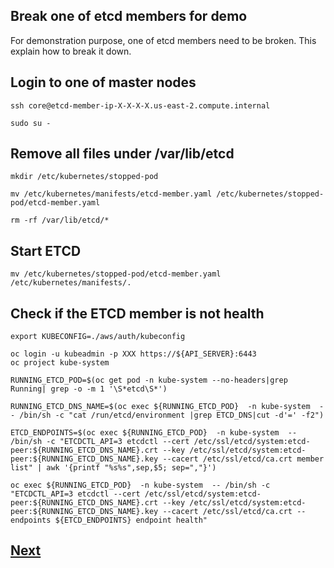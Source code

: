 Break one of etcd members for demo
---------------------------------

For demonstration purpose, one of etcd members need to be broken.
This explain how to break it down.

## Login to one of master nodes

~~~
ssh core@etcd-member-ip-X-X-X-X.us-east-2.compute.internal

sudo su -
~~~

## Remove all files under /var/lib/etcd ##
~~~
mkdir /etc/kubernetes/stopped-pod

mv /etc/kubernetes/manifests/etcd-member.yaml /etc/kubernetes/stopped-pod/etcd-member.yaml

rm -rf /var/lib/etcd/*
~~~

## Start ETCD
```
mv /etc/kubernetes/stopped-pod/etcd-member.yaml /etc/kubernetes/manifests/.
```

## Check if the ETCD member is not health ##

```
export KUBECONFIG=./aws/auth/kubeconfig

oc login -u kubeadmin -p XXX https://${API_SERVER}:6443
oc project kube-system

RUNNING_ETCD_POD=$(oc get pod -n kube-system --no-headers|grep Running| grep -o -m 1 '\S*etcd\S*')

RUNNING_ETCD_DNS_NAME=$(oc exec ${RUNNING_ETCD_POD}  -n kube-system  -- /bin/sh -c "cat /run/etcd/environment |grep ETCD_DNS|cut -d'=' -f2")

ETCD_ENDPOINTS=$(oc exec ${RUNNING_ETCD_POD}  -n kube-system  -- /bin/sh -c "ETCDCTL_API=3 etcdctl --cert /etc/ssl/etcd/system:etcd-peer:${RUNNING_ETCD_DNS_NAME}.crt --key /etc/ssl/etcd/system:etcd-peer:${RUNNING_ETCD_DNS_NAME}.key --cacert /etc/ssl/etcd/ca.crt member list" | awk '{printf "%s%s",sep,$5; sep=","}')

oc exec ${RUNNING_ETCD_POD}  -n kube-system  -- /bin/sh -c "ETCDCTL_API=3 etcdctl --cert /etc/ssl/etcd/system:etcd-peer:${RUNNING_ETCD_DNS_NAME}.crt --key /etc/ssl/etcd/system:etcd-peer:${RUNNING_ETCD_DNS_NAME}.key --cacert /etc/ssl/etcd/ca.crt --endpoints ${ETCD_ENDPOINTS} endpoint health"

```

## [Next](./recover_etcd.md)
